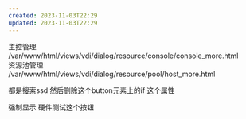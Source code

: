 ```yaml
---
created: 2023-11-03T22:29
updated: 2023-11-03T22:29
---
```

 
主控管理  
/var/www/html/views/vdi/dialog/resource/console/console_more.html  
资源池管理  
/var/www/html/views/vdi/dialog/resource/pool/host_more.html  
  
都是搜索ssd 然后删除这个button元素上的if 这个属性  
   
强制显示 硬件测试这个按钮